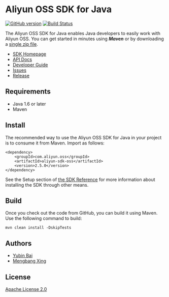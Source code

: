 # Aliyun OSS SDK for Java

[![GitHub version](https://badge.fury.io/gh/aliyun%2Faliyun-oss-java-sdk.svg)](https://badge.fury.io/gh/aliyun%2Faliyun-oss-java-sdk)
[![Build Status](https://travis-ci.org/aliyun/aliyun-oss-java-sdk.svg?branch=master)](https://travis-ci.org/aliyun/aliyun-oss-java-sdk)

The Aliyun OSS SDK for Java enables Java developers to easily work with Aliyun OSS. You can get started in minutes using ***Maven*** or by downloading a [single zip file](https://help.aliyun.com/document_detail/32170.html).

- [SDK Homepage](https://help.aliyun.com/document_detail/32008.html)
- [API Docs](https://gosspublic.alicdn.com/AliyunJavaSDK/latest/javadoc/index.html)
- [Developer Guide](https://help.aliyun.com/document_detail/31827.html)
- [Issues](https://github.com/aliyun/aliyun-oss-java-sdk/issues)
- [Release](https://github.com/aliyun/aliyun-oss-java-sdk/releases)

## Requirements

- Java 1.6 or later
- Maven

## Install

The recommended way to use the Aliyun OSS SDK for Java in your project is to consume it from Maven. Import as follows:

```
<dependency>
    <groupId>com.aliyun.oss</groupId>
    <artifactId>aliyun-sdk-oss</artifactId>
    <version>2.5.0</version>
</dependency>
```

See the Setup section of [the SDK Reference](https://help.aliyun.com/document_detail/32009.html) for more information about installing the SDK through other means.


## Build

Once you check out the code from GitHub, you can build it using Maven. Use the following command to build:

```
mvn clean install -DskipTests
```


## Authors

- [Yubin Bai](https://github.com/baiyubin)
- [Mengbang Xing](https://github.com/xingfeng2510)

## License

[Apache License 2.0](https://www.apache.org/licenses/LICENSE-2.0.html)
